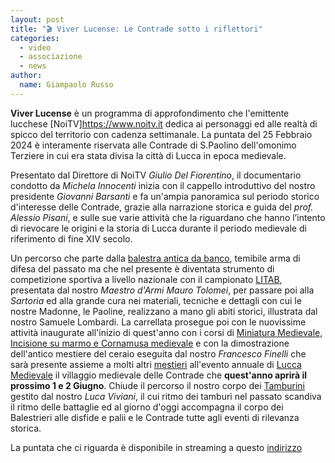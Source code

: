 ```yaml
---
layout: post
title: "🎬 Viver Lucense: Le Contrade sotto i riflettori"
categories: 
  - video
  - associazione
  - news
author:
  name: Giampaolo Russo
---
```


**Viver Lucense** è un programma di approfondimento che l'emittente lucchese [NoiTV]https://www.noitv.it dedica ai personaggi ed alle realtà di spicco del territorio con cadenza settimanale. La puntata del 25 Febbraio 2024 è interamente riservata alle Contrade di S.Paolino dell'omonimo Terziere in cui era stata divisa la città di Lucca in epoca medievale.

<!-- more -->

Presentato dal Direttore di NoiTV *Giulio Del Fiorentino*, il documentario condotto da *Michela Innocenti* inizia con il cappello introduttivo del nostro presidente *Giovanni Barsanti* e fa un'ampia panoramica sul periodo storico d'interesse delle Contrade, grazie alla narrazione storica e guida del *prof. Alessio Pisani*, e sulle sue varie attività che la riguardano che hanno l’intento di rievocare le origini e la storia di Lucca durante il periodo medievale di riferimento di fine XIV secolo.

Un percorso che parte dalla [balestra antica da banco](/corso-balestra-lucca), temibile arma di difesa del passato ma che nel presente è diventata strumento di competizione sportiva a livello nazionale con il campionato [LITAB](https://www.litab.net/), presentata dal nostro *Maestro d'Armi Mauro Tolomei*, per passare poi alla *Sartoria* ed alla grande cura nei materiali, tecniche e dettagli con cui le nostre Madonne, le Paoline, realizzano a mano gli abiti storici, illustrata dal nostro Samuele Lombardi. La carrellata prosegue poi con le nuovissime attività inaugurate all'inizio di quest'anno con i corsi di [Miniatura Medievale, Incisione su marmo e Cornamusa medievale](/2023/corsi-culturali-medioevo-lucca) e con la dimostrazione dell'antico mestiere del ceraio eseguita dal nostro *Francesco Finelli* che sarà presente assieme a molti altri [mestieri](/mestieri) all'evento annuale di [Lucca Medievale](https://luccamedievale.it) il villaggio medievale delle Contrade che **quest'anno aprirà il prossimo 1 e 2 Giugno**. Chiude il percorso il nostro corpo dei [Tamburini](/corso-tamburo-lucca) gestito dal nostro *Luca Viviani*, il cui ritmo dei tamburi nel passato scandiva il ritmo delle battaglie ed al giorno d'oggi accompagna il corpo dei Balestrieri alle disfide e palii e le Contrade tutte agli eventi di rilevanza storica.

La puntata che ci riguarda è disponibile in streaming a questo [indirizzo](https://www.noitv.it/programmi/viver-lucense-25-02-2024/)
